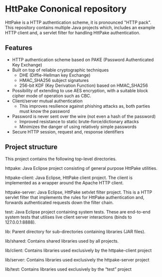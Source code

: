 HttPake Cononical repository
============================

HttPake is a HTTP authentication scheme, it is pronounced "HTTP pack". This repository contains multiple Java projects 
which, includes an example HTTP client and, a servlet filter for handling HttPake authentication.


Features
----------

* HTTP authentication scheme based on PAKE (Password Authenticated Key Exchange)
* Built on top of reliable cryptographic techniques 
    * DHE (Diffie-Hellman key Exchange)
    * HMAC_SHA256 subject signatures 
    * 256-bit KDF (Key Derivation Function) based on HMAC_SHA256
* Possibility of extending to use AES encryption, with a suitable block cipher mode of operation such as CBC.
* Client/server mutual authentication  
    * This improves resilience against phishing attacks as, both parties must know the password
* Password is never sent over the wire (not even a hash of the password)
    * Improved resistance to static brute-force/dictionary attacks 
    * Minimizes the danger of using relatively simple passwords
* Secure HTTP session, request and, response identifiers 

Project structure
-----------------
This project contains the following top-level directories.

httpake:
Java Eclipse project consisting of general purpose HttPake utilities.

httpake-client:
Java Eclipse, HttPake client project. The client is implemented as a wrapper around the Apache HTTP client.

httpake-server:
Java Eclipse, HttPake setvlet filter project. This is a HTTP servlet filter that implements the rules for HttPake authentication and, forwards authenticated requests down the filter chain.

test:
Java Eclipse project containing system tests. These are end-to-end system  tests that utilises live client server interactions (binds to 127.0.0.1:8888).

lib: 
Parent directory for sub-directories containing libraries (JAR files).

lib/shared: 
Contains shared libraries used by all projects.

lib/client:
Contains libraries used exclusively by the httpake-client project

lib/server:
Contains libraries used exclusively the httpake-server project 

lib/test:
Contains libraries used exclusively by the “test” project 
